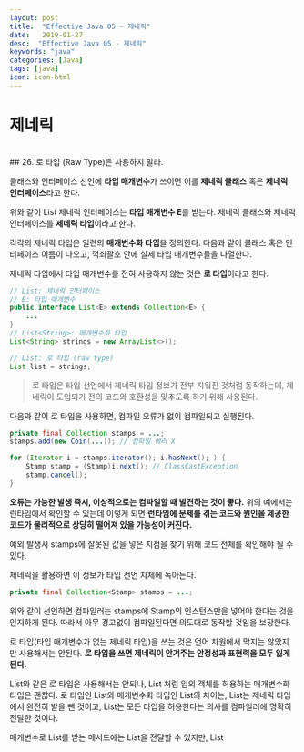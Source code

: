 ```yaml
---
layout: post
title:  "Effective Java 05 - 제네릭"
date:   2019-01-27
desc:  "Effective Java 05 - 제네릭"
keywords: "java"
categories: [Java]
tags: [java]
icon: icon-html
---
```


# 제네릭

<br>
## 26. 로 타입 (Raw Type)은 사용하지 말라.

클래스와 인터페이스 선언에 **타입 매개변수**가 쓰이면 이를 **제네릭 클래스** 혹은 **제네릭 인터페이스**라고 한다.

위와 같이 List 제네릭 인터페이스는 **타입 매개변수 E**를 받는다. 제네릭 클래스와 제네릭 인터페이스를 **제네릭 타입**이라고 한다.

각각의 제네릭 타입은 일련의 **매개변수화 타입**을 정의한다.
다음과 같이 클래스 혹은 인터페이스 이름이 나오고, 꺽쇠괄호 안에 실제 타입 매개변수들을 나열한다.

제네릭 타입에서 타입 매개변수를 전혀 사용하지 않는 것은 **로 타입**이라고 한다.

```java
// List: 제네릭 인터페이스
// E: 타입 매개변수
public interface List<E> extends Collection<E> {
    ...
}
// List<String>: 매개변수화 타입
List<String> strings = new ArrayList<>();

// List: 로 타입 (raw type)
List list = strings;
```

> 로 타입은 타입 선언에서 제네릭 타입 정보가 전부 지워진 것처럼 동작하는데, 제네릭이 도입되기 전의 코드와 호환성을 맞추도록 하기 위해 사용된다.

다음과 같이 로 타입을 사용하면, 컴파일 오류가 없이 컴파일되고 실행된다.

```java
private final Collection stamps = ...;
stamps.add(new Coin(...)); // 컴파일 에러 X

for (Iterator i = stamps.iterator(); i.hasNext(); ) {
    Stamp stamp = (Stamp)i.next(); // ClassCastException
    stamp.cancel();
}
```

**오류는 가능한 발생 즉시, 이상적으로는 컴파일할 때 발견하는 것이 좋다.** 
위의 예에서는 런타임에서 확인할 수 있는데 이렇게 되면 **런타임에 문제를 겪는 코드와 원인을 제공한 코드가 물리적으로 상당히 떨어져 있을 가능성이 커진다.**

예외 발생시 stamps에 잘못된 값을 넣은 지점을 찾기 위해 코드 전체를 확인해야 될 수 있다.

제네릭을 활용하면 이 정보가 타입 선언 자체에 녹아든다.

```java
private final Collection<Stamp> stamps = ...;
```

위와 같이 선언하면 컴파일러는 stamps에 Stamp의 인스턴스만을 넣어야 한다는 것을 인지하게 된다.
따라서 아무 경고없이 컴파일된다면 의도대로 동작할 것임을 보장한다.

로 타입(타입 매개변수가 없는 제네릭 타입)을 쓰는 것은 언어 차원에서 막지는 않았지만 사용해서는 안된다.
**로 타입을 쓰면 제네릭이 안겨주는 안정성과 표현력을 모두 잃게 된다.**

List와 같은 로 타입은 사용해서는 안되나, List<Object> 처럼 임의 객체를 허용하는 매개변수화 타입은 괜찮다.
로 타입인 List와 매개변수화 타입인 List<Object>의 차이는, List는 제네릭 타입에서 완전히 발을 뺀 것이고, List<Object>는 모든 타입을 허용한다는 의사를 컴파일러에 명확히 전달한 것이다.

매개변수로 List를 받는 메서드에는 List<String>을 전달할 수 있지만, List<Object>를 받는 메서드에는 전달할 수 없다. List<String>은 List의 하위 타입이지만, List<Object>의 하위 타입은 아니다. 따라서 **List<Object>를 사용할 때와는 달리 List 같은 로 타입을 사용하면 타입 안전성을 잃게 된다.**

```java
public class Raw {
    public static void main(String[] args) {
        List<String> strings = new ArrayList<>();
        unsafeAdd(strings, Integer.valueOf(42));
        String s = strings.get(0); // ClassCastException
    }

    private static void unsafeAdd(List list, Object o) {
        list.add(o);
    }
}
```

이 코드를 그대로 실행하면, 예외가 발생한다. Integer를 String으로 변환하려 시도한 것이다.
문제는 List와 같은 로 타입을 사용함으로써 컴파일 타임이 아닌, 런 타임에 이 오류를 인지할 수 있다는 것이다.

이번에는 2개의 집합(Set)을 받아 공통 원소를 반환하는 메서드를 작성한다고 해보자.

```java
static int numElementsInCommon(Set s1, Set s2) {
    int result = 0;
    for (Object o1: s1) {
        if (s2.contains(o1)) {
            result++;
        }
    }
    return result;
}
```

위의 메서드는 동작은 하지만, 로 타입을 사용하여 안전하지 않다. 
원소의 타입과는 상관없는 메서드를 작성할 때는 **안전하지 않은 로 타입보다는 비한정적 와일드카드 타입을 사용해야 한다.**

```java
static int numElementsInCommon(Set s1<?>, Set<?> s2)
```

Set과 Set<?>의 차이점은 Set과 같은 로 타입 컬렉션에는 아무 원소나 넣을 수 있어, 불변식을 훼손하기 쉽지만 Set<?>과 같은 비한정적 와일드카드 타입을 사용한 경우 null 이외에 어떤 원소도 넣을 수 없다.

<br>
### 몇 가지 예외사항

로 타입을 사용하지 말라는 규칙에는 몇 가지 예외가 있다.

**class 리터럴에는 로 타입을 써야 한다.** 자바 명세에서는 class 리터럴에 매개변수화 타입을 사용하지 못하도록 하였다.

```java
List.class
String[].class
int.class

List<String>.class // X
List<?>.class   // X
```

두 번째로는 instanceof 연산자와 관련이 있는데, **런타임에는 제네릭 타입 정보가 지워지므로 instanceof 연산자는 비한정적 와일드카드 타입 이외의 매개변수화 타입에는 적용할 수 없다.**

그런데 instanceof 연산자는 로 타입과 비한정적 와일드카 드타입에서 똑같이 동작한다. 따라서 비한정적 와일드카드 타입 사용시, 꺽쇠나 물음표는 아무 역할없이 코드를 지저분하게 만드므로 다음과 같은 상황에서는 로 타입을 사용하는 것이 낫다.

```java
if (o instanceof Set) { // instanceof 연산자 사용시에는 로 타입 사용
    Set<?> s = (Set<?>) o;  // 실제 사용시에는 로 타입이 아닌 비한정적 와일드카드 타입 사용
    ...
}
```

